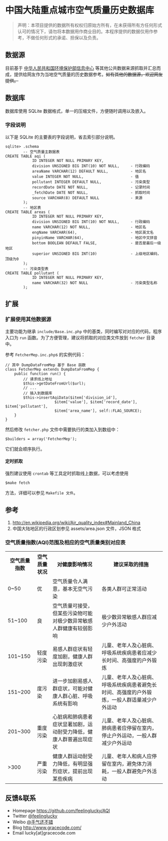 # 中国大陆重点城市空气质量历史数据库
 
> 声明：本项目提供的数据所有权权归原始方所有，在未获得所有方任何形式认可的情况下，请勿将本数据用作商业目的。本程序提供的数据仅用作参考，不做任何形式的承诺、担保以及负责。


## 数据源

目前基于 [中华人民共和国环境保护部信息中心]( http://datacenter.mep.gov.cn/ ) 等其他公共数据来源抓取并汇总而成，提供给网友作为当地空气质量的历史数据参考。<del>如有其他的数据源，欢迎网友提供。</del>


## 数据库 

数据库使用 SQLite 数据格式，单一的压缩文件，方便随时调用以及嵌入。

### 字段说明

以下是 SQLite 的主要表的字段说明，省去索引部分说明。

    sqlite> .schema
            -- 空气质量主数据表
    CREATE TABLE aqi (
                ID INTEGER NOT NULL PRIMARY KEY,          
                division UNSIGNED BIG INT(10) NOT NULL,     - 行政编码
                areaName VARCHAR(12) DEFAULT NULL,          - 地区名
                value INTEGER NOT NULL,                     - 值
                pollutant INTEGER DEFAULT NULL,             - 污染类型
                recordDate DATE NOT NULL,                   - 记录时间
                _fetchDate DATE NOT NULL,                   - 抓取时间
                source VARCHAR(8) DEFAULT NULL              - 来源
            );
            -- 地区表
    CREATE TABLE areas (
                ID INTEGER NOT NULL PRIMARY KEY,
                division UNSIGNED BIG INT(10) NOT NULL,     - 行政编码 
                name VARCHAR(12) NOT NULL,                  - 地区名
                engName VARCHAR(64),                        - 地区英文名
                pinyinName VARCHAR(64),                     - 地区中文拼音
                bottom BOOLEAN DEFAULT FALSE,               - 是否是最后一级地区
                superior UNSIGNED BIG INT(10)               - 上级地区编码，顶级为0
            );
            -- 污染类型表
    CREATE TABLE pollutant (
                ID INTEGER NOT NULL PRIMARY KEY,
                name VARCHAR(32) NOT NULL                   - 污染类型名称
            );
            

## 扩展


### 扩展使用其他数据源

主要功能为继承 `include/Base.inc.php` 中的基类，同时编写对对应的代码，程序入口为 `run` 函数。为了方便管理，建议将抓取的对应类文件放到 `fetcher` 目录中。

参考 `FetcherMep.inc.php`s 的实例代码：

    // 其中 DumpDataFromMep 基于 Base 函数
    class FetcherMep extends DumpDataFromMep {
        public function run() {
            // 请求线上地址
            $this->getDateFromUrl($url);
            // ...
            // 插入到数据库
            $this->insertAqiData($item['division_id'], 
                          $item['value'], $item['record_date'], $item['pollutant'], 
                          $item['area_name'], self::FLAG_SOURCE);
        }
    }
    
然后修改 `fetcher.php` 文件中需要执行的类加入到数组中：

    $builders = array('FetcherMep');

它们就会顺序执行。

#### 定时抓取

强烈建议使用 `crontab` 等工具定时抓取线上数据，可以考虑使用 

    $make fetch 

方法，详细可以参见 `Makefile 文件`。


## 参考

1. http://en.wikipedia.org/wiki/Air_quality_index#Mainland_China
2. 中国大陆地区的行政区划参见 assets/area.json 文件，JSON  格式

### 空气质量指数(AQI)范围及相应的空气质量类别对应表

<table>
    <tr>
        <th>空气质量指数</th><th>空气质量状况</th><th>对健康影响情况</th><th>建议采取的措施</th>
    </tr>
    <tr>
        <td>0~50</td><td>优</td><td>空气质量令人满意，基本无空气污染</td><td>各类人群可正常活动</td>
    </tr>
    <tr>        <td>51~100</td><td>良</td><td>空气质量可接受，但某些污染物可能对极少数异常敏感人群健康有较弱影响</td><td>极少数异常敏感人群应减少户外活动</td>
    </tr>
    <tr>        <td>101~150</td><td>轻度污染</td><td>易感人群症状有轻度加剧，健康人群出现刺激症状</td><td>儿童、老年人及心脏病、呼吸系统疾病患者应减少长时间、高强度的户外锻炼</td>
    </tr>
    <tr>        <td>151~200</td><td>度污染</td><td>进一步加剧易感人群症状，可能对健康人群心脏、呼吸系统有影响</td><td>儿童、老年人及心脏病、呼吸系统疾病患者避免长时间、高强度的户外锻炼，一般人群适量减少户外运动</td>
    </tr>
    <tr>        <td>201~300</td><td>重度污染</td><td>心脏病和肺病患者症状显著加剧，运动耐受力降低，健康人群普遍出现症状</td><td>儿童、老年人及心脏病、肺病患者应停留在室内，停止户外运动，一般人群减少户外运动</td>
    </tr>
    <tr>       <td>&gt;300</td><td>严重污染</td><td>健康人群运动耐受力降低，有明显强烈症状，提前出现某些疾病</td><td>儿童、老年人和病人应停留在室内，避免体力消耗，一般人群避免户外活动</td>
    </tr>
</table>


## 反馈&amp;联系

* Homepage https://github.com/feelinglucky/AQI
* Twitter [@feelinglucky](https://twitter.com/feelinglucky)
* Weibo [@手气还不错](http://weibo.com/feelinglucky)
* Blog http://www.gracecode.com/
* Email lucky[at]gracecode.com
